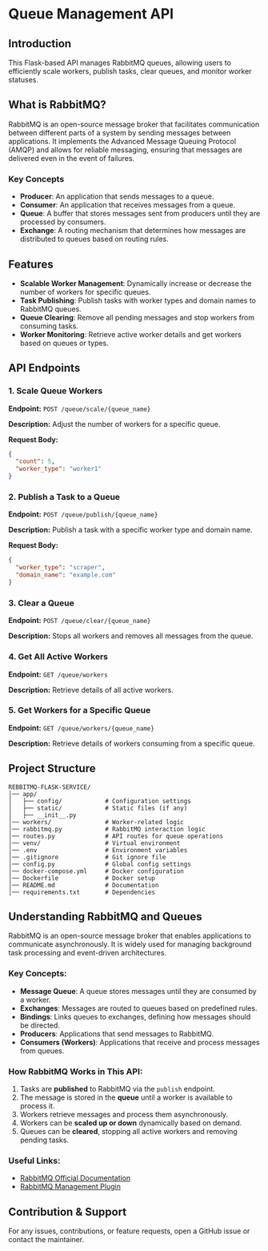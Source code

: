# Queue Management API

## Introduction

This Flask-based API manages RabbitMQ queues, allowing users to efficiently scale workers, publish tasks, clear queues, and monitor worker statuses.

## What is RabbitMQ?

RabbitMQ is an open-source message broker that facilitates communication between different parts of a system by sending messages between applications. It implements the Advanced Message Queuing Protocol (AMQP) and allows for reliable messaging, ensuring that messages are delivered even in the event of failures.

### Key Concepts

- **Producer**: An application that sends messages to a queue.
- **Consumer**: An application that receives messages from a queue.
- **Queue**: A buffer that stores messages sent from producers until they are processed by consumers.
- **Exchange**: A routing mechanism that determines how messages are distributed to queues based on routing rules.

## Features

- **Scalable Worker Management**: Dynamically increase or decrease the number of workers for specific queues.
- **Task Publishing**: Publish tasks with worker types and domain names to RabbitMQ queues.
- **Queue Clearing**: Remove all pending messages and stop workers from consuming tasks.
- **Worker Monitoring**: Retrieve active worker details and get workers based on queues or types.

## API Endpoints

### 1. Scale Queue Workers

**Endpoint:** `POST /queue/scale/{queue_name}`

**Description:** Adjust the number of workers for a specific queue.

**Request Body:**

```json
{
  "count": 5,
  "worker_type": "worker1"
}
```

### 2. Publish a Task to a Queue

**Endpoint:** `POST /queue/publish/{queue_name}`

**Description:** Publish a task with a specific worker type and domain name.

**Request Body:**

```json
{
  "worker_type": "scraper",
  "domain_name": "example.com"
}
```

### 3. Clear a Queue

**Endpoint:** `POST /queue/clear/{queue_name}`

**Description:** Stops all workers and removes all messages from the queue.

### 4. Get All Active Workers

**Endpoint:** `GET /queue/workers`

**Description:** Retrieve details of all active workers.

### 5. Get Workers for a Specific Queue

**Endpoint:** `GET /queue/workers/{queue_name}`

**Description:** Retrieve details of workers consuming from a specific queue.

## Project Structure

```
REBBITMQ-FLASK-SERVICE/
│── app/
│   ├── config/            # Configuration settings
│   ├── static/            # Static files (if any)
│   ├── __init__.py
│── workers/               # Worker-related logic
│── rabbitmq.py            # RabbitMQ interaction logic
│── routes.py              # API routes for queue operations
│── venv/                  # Virtual environment
│── .env                   # Environment variables
│── .gitignore             # Git ignore file
│── config.py              # Global config settings
│── docker-compose.yml     # Docker configuration
│── Dockerfile             # Docker setup
│── README.md              # Documentation
│── requirements.txt       # Dependencies
```

## Understanding RabbitMQ and Queues

RabbitMQ is an open-source message broker that enables applications to communicate asynchronously. It is widely used for managing background task processing and event-driven architectures.

### Key Concepts:

- **Message Queue**: A queue stores messages until they are consumed by a worker.
- **Exchanges**: Messages are routed to queues based on predefined rules.
- **Bindings**: Links queues to exchanges, defining how messages should be directed.
- **Producers**: Applications that send messages to RabbitMQ.
- **Consumers (Workers)**: Applications that receive and process messages from queues.

### How RabbitMQ Works in This API:

1. Tasks are **published** to RabbitMQ via the `publish` endpoint.
2. The message is stored in the **queue** until a worker is available to process it.
3. Workers retrieve messages and process them asynchronously.
4. Workers can be **scaled up or down** dynamically based on demand.
5. Queues can be **cleared**, stopping all active workers and removing pending tasks.

### Useful Links:

- [RabbitMQ Official Documentation](https://www.rabbitmq.com/documentation.html)
- [RabbitMQ Management Plugin](https://www.rabbitmq.com/management.html)

## Contribution & Support

For any issues, contributions, or feature requests, open a GitHub issue or contact the maintainer.
